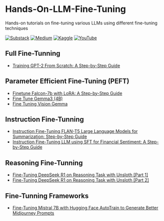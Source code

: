 # Hands-On-LLM-Fine-Tuning
Hands-on tutorials on fine-tuning various LLMs using different fine-tuning techniques

[![Substack](https://img.shields.io/badge/Substack-%23006f5c.svg?style=for-the-badge&logo=substack&logoColor=FF6719)](https://youssefh.substack.com/)
[![Medium](https://img.shields.io/badge/Medium-12100E?style=for-the-badge&logo=medium&logoColor=white)](https://medium.com/@yousefhosni)
[![Kaggle](https://img.shields.io/badge/Kaggle-035a7d?style=for-the-badge&logo=kaggle&logoColor=white)](https://www.kaggle.com/youssef19)
[![YouTube](https://img.shields.io/badge/YouTube-%23FF0000.svg?style=for-the-badge&logo=YouTube&logoColor=white)](https://www.youtube.com/channel/UCeEcSgRzYFuVt-2Yk1ULdhQ)

## Full Fine-Tunning ##
* [Training GPT-2 From Scratch: A Step-by-Step Guide](https://medium.com/gitconnected/training-gpt-2-from-scratch-a-step-by-step-guide-844bb7fc5f94?sk=0253e805c4d3a262994cdfe2ca0029c7)


## Parameter Efficient Fine-Tuning (PEFT) ## 
* [Finetune Falcon-7b with LoRA: A Step-by-Step Guide](https://medium.com/gitconnected/finetune-falcon-7b-with-lora-a-step-by-step-guide-cd11b06f5ef5?sk=443a96715dea7b1810911124c4ea04c2)
* [Fine Tune Gemma3 (4B)](https://colab.research.google.com/github/unslothai/notebooks/blob/main/nb/Gemma3_(4B).ipynb)
* [Fine Tuning Vision Gemma ](https://ai.google.dev/gemma/docs/core/huggingface_vision_finetune_qlora)
 
## Instruction Fine-Tunning ##
* [Instruction Fine-Tuning FLAN-T5 Large Language Models for Summarization: Step-by-Step Guide](https://medium.com/towards-artificial-intelligence/instruction-fine-tuning-large-language-models-for-summarization-step-by-step-guide-bb1e13a2f9cb?sk=edfd12cd43006dcbd2db906c6c44c5b1)
* [Instruction Fine-Tuning LLM using SFT for Financial Sentiment: A Step-by-Step Guide](https://medium.com/towards-artificial-intelligence/instruction-fine-tuning-llm-using-sft-for-financial-sentiment-a-step-by-step-guide-f93c4aa0153a?sk=7cc18ab6e32ecbe608432f17094b69ac)

## Reasoning Fine-Tunning ##
* [Fine-Tuning DeepSeek R1 on Reasoning Task with Unsloth [Part 1]](https://open.substack.com/pub/youssefh/p/fine-tuning-deepseek-r1-on-reasoning?r=1sqbmi&utm_campaign=post&utm_medium=web&showWelcomeOnShare=false)
* [Fine-Tuning DeepSeek R1 on Reasoning Task with Unsloth [Part 2]](https://open.substack.com/pub/youssefh/p/fine-tuning-deepseek-r1-on-reasoning-2d2?r=1sqbmi&utm_campaign=post&utm_medium=web&showWelcomeOnShare=false)
  
## Fine-Tunning Frameworks ##
* [Fine-Tuning Mistral 7B with Hugging Face AutoTrain to Generate Better Midjourney Prompts](https://medium.com/gitconnected/fine-tuning-mistral-7b-with-hugging-face-autotrain-to-generate-better-midjourney-prompts-fb96057c138a?sk=84ab8c1c81987290333d482d285ed0fd)
  
